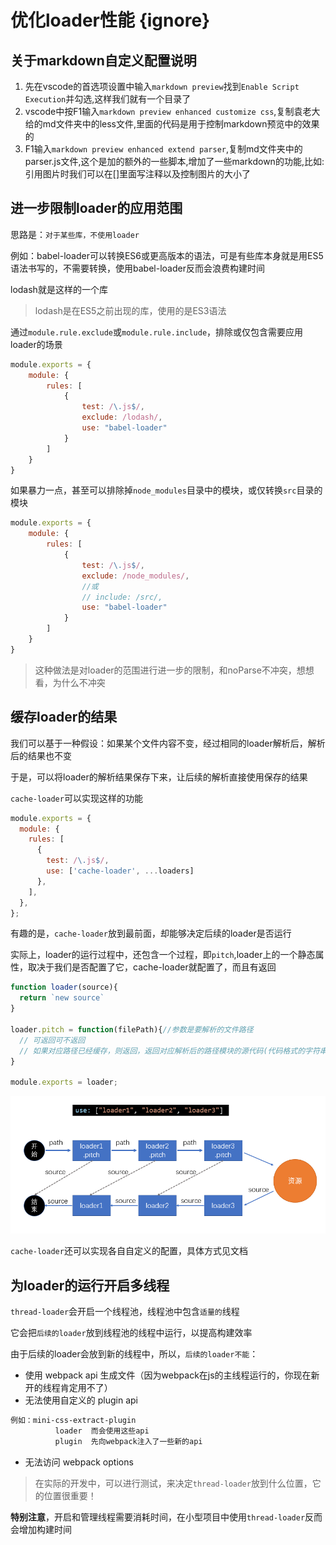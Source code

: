 # 优化loader性能 {ignore}

## 关于markdown自定义配置说明

1. 先在vscode的首选项设置中输入`markdown preview`找到`Enable Script Execution`并勾选,这样我们就有一个目录了
2. vscode中按F1输入`markdown preview enhanced customize css`,复制袁老大给的md文件夹中的less文件,里面的代码是用于控制markdown预览中的效果的
3. F1输入`markdown preview enhanced extend parser`,复制md文件夹中的parser.js文件,这个是加的额外的一些脚本,增加了一些markdown的功能,比如:引用图片时我们可以在[]里面写注释以及控制图片的大小了

## 进一步限制loader的应用范围

思路是：`对于某些库，不使用loader`

例如：babel-loader可以转换ES6或更高版本的语法，可是有些库本身就是用ES5语法书写的，不需要转换，使用babel-loader反而会浪费构建时间

lodash就是这样的一个库

> lodash是在ES5之前出现的库，使用的是ES3语法

通过`module.rule.exclude`或`module.rule.include`，排除或仅包含需要应用loader的场景

```js
module.exports = {
    module: {
        rules: [
            {
                test: /\.js$/,
                exclude: /lodash/,
                use: "babel-loader"
            }
        ]
    }
}
```

如果暴力一点，甚至可以排除掉`node_modules`目录中的模块，或仅转换`src`目录的模块

```js
module.exports = {
    module: {
        rules: [
            {
                test: /\.js$/,
                exclude: /node_modules/,
                //或
                // include: /src/,
                use: "babel-loader"
            }
        ]
    }
}
```

> 这种做法是对loader的范围进行进一步的限制，和noParse不冲突，想想看，为什么不冲突

## 缓存loader的结果

我们可以基于一种假设：如果某个文件内容不变，经过相同的loader解析后，解析后的结果也不变

于是，可以将loader的解析结果保存下来，让后续的解析直接使用保存的结果

`cache-loader`可以实现这样的功能

```js
module.exports = {
  module: {
    rules: [
      {
        test: /\.js$/,
        use: ['cache-loader', ...loaders]
      },
    ],
  },
};
```

有趣的是，`cache-loader`放到最前面，却能够决定后续的loader是否运行

实际上，loader的运行过程中，还包含一个过程，即`pitch`,loader上的一个静态属性，取决于我们是否配置了它，cache-loader就配置了，而且有返回

```js
function loader(source){
  return `new source`
}

loader.pitch = function(filePath){//参数是要解析的文件路径
  // 可返回可不返回
  // 如果对应路径已经缓存，则返回，返回对应解析后的路径模块的源代码(代码格式的字符串)
}

module.exports = loader;
```

![loader的执行过程|300](assets/2020-02-21-13-32-36.png)

`cache-loader`还可以实现各自自定义的配置，具体方式见文档

## 为loader的运行开启多线程

`thread-loader`会开启一个线程池，线程池中包含`适量的`线程

它会把`后续的loader`放到线程池的线程中运行，以提高构建效率

由于后续的loader会放到新的线程中，所以，`后续的loader不能`：

- 使用 webpack api 生成文件（因为webpack在js的主线程运行的，你现在新开的线程肯定用不了）
- 无法使用自定义的 plugin api
```html
例如：mini-css-extract-plugin
          loader  而会使用这些api
          plugin  先向webpack注入了一些新的api
```
- 无法访问 webpack options

> 在实际的开发中，可以进行测试，来决定`thread-loader`放到什么位置，它的位置很重要！

**特别注意**，开启和管理线程需要消耗时间，在小型项目中使用`thread-loader`反而会增加构建时间
